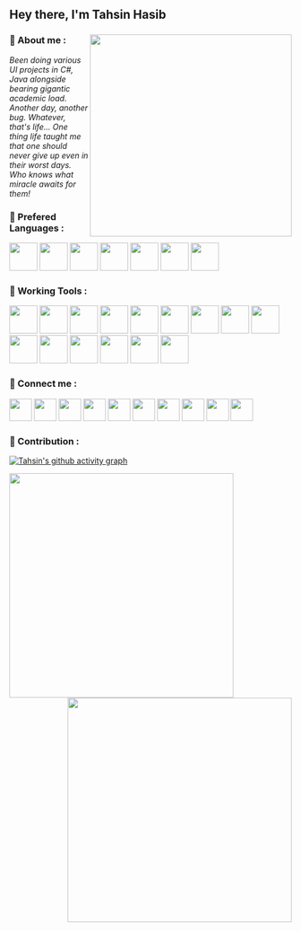 ## Hey there,  I'm Tahsin Hasib

### 💠 About me : <img align = "right" src = "https://github-readme-stats.vercel.app/api/top-langs/?username=tahsinhasib&show_icons=true&theme=github_dark&count_private=true&hide_border=true&layout=compact&langs_count=15&hide=plsql" width = "360px"> <br>

*Been doing various UI projects in C#, Java alongside bearing gigantic academic load. Another day, another bug. Whatever, that's life... One thing life taught me that one should never give up even in their worst days. Who knows what miracle awaits for them!*



### 💠 Prefered Languages :
<img height="50" src="https://img.icons8.com/color/256/c-programming.png"/><img height = "50">
<img height="50" src="https://img.icons8.com/color/256/c-plus-plus-logo.png"/>
<img height="50" src="https://img.icons8.com/color/256/java-coffee-cup-logo.png"/>
<img height="50" src="https://img.icons8.com/color/256/html-5--v1.png"/>
<img height="50" src="https://img.icons8.com/?size=512&id=21278&format=png"/>
<img height="50" src="https://img.icons8.com/color/256/mysql-logo.png"/>
<img height="50" src="https://img.icons8.com/color/256/c-sharp-logo-2.png"/>




### 💠 Working Tools :

<img height="50" src = "https://img.icons8.com/color/256/visual-studio-code-2019.png"><img height ="50"> 
<img height="50" src = "https://img.icons8.com/fluency/256/visual-studio.png">
<img height="50" src = "https://img.icons8.com/fluency/256/sublime-text.png">
<img height="50" src = "https://img.icons8.com/color/256/code-blocks.png"> 
<img height="50" src = "https://img.icons8.com/color/256/oracle-logo.png">
<img height="50" src = "https://img.icons8.com/color/256/ms-word.png">
<img height="50" src = "https://img.icons8.com/color/256/ms-powerpoint--v1.png">
<img height="50" src = "https://img.icons8.com/color/256/ms-excel.png">
<img height="50" src = "https://img.icons8.com/fluency/256/microsoft-teams-2019.png">
<img height="50" src = "https://img.icons8.com/color/256/adobe-photoshop--v1.png"> 
<img height="50" src = "https://img.icons8.com/fluency/256/obs-studio.png"> 
<img height="50" src = "https://img.icons8.com/color/256/microsoft-sql-server.png">
<img height="50" src = "https://img.icons8.com/color/256/git.png">
<img height="50" src = "https://img.icons8.com/?size=512&id=108792&format=png">
<img height="50" src = "https://img.icons8.com/?size=512&id=63208&format=png">



### 💠 Connect me :

<a href = "https://facebook.com/tahsin.hasib.30/"><img src ="https://img.icons8.com/fluency/256/facebook.png" width ="40px"/></a>
<a href = "https://www.instagram.com/tahsinhasib_/"><img src ="https://img.icons8.com/fluency/256/instagram-new.png" width ="40px"/></a>
<a href = "https://www.linkedin.com/in/tahsinhasib/"><img src ="https://img.icons8.com/fluency/256/linkedin.png" width ="40px"/></a>
<a href = "https:https://twitter.com/tahsinhasib_152"><img src ="https://img.icons8.com/fluency/256/twitter.png" width ="40px"/></a>
<a href = "https://www.twitch.tv/tahsinhasib"><img src ="https://img.icons8.com/color/256/twitch--v2.png" width ="40px"/></a>
<img src = "https://img.icons8.com/fluency/256/discord-logo.png" width ="40px"/>
<a href = "https://www.hackerrank.com/tahsinhasib"><img src = "https://img.icons8.com/external-tal-revivo-shadow-tal-revivo/256/external-hackerrank-is-a-technology-company-that-focuses-on-competitive-programming-logo-shadow-tal-revivo.png" width = "40px"/></a>
<a href = "https://codeforces.com/profile/tahsinhasib"><img src = "https://img.icons8.com/external-tal-revivo-color-tal-revivo/256/external-codeforces-programming-competitions-and-contests-programming-community-logo-color-tal-revivo.png" width = "40px"/></a>
<a href = "https://stackoverflow.com/users/21026575/tahsin-hasib"><img src = "https://img.icons8.com/external-tal-revivo-color-tal-revivo/256/external-stack-overflow-is-a-question-and-answer-site-for-professional-logo-color-tal-revivo.png" width = "40px"/></a>
<a href = "https://auth.geeksforgeeks.org/user/tahsinhasib"><img src = "https://img.icons8.com/color/256/GeeksforGeeks.png" width = "40px"/></a>


### 💠 Contribution :

<!--<img src = "https://github-readme-activity-graph.cyclic.app/graph?username=tahsinhasib&theme=react-dark&count_private=true&area=true&hide_border=false)">-->

[![Tahsin's github activity graph](https://github-readme-activity-graph.vercel.app/graph?username=tahsinhasib&theme=react-dark&count_private=true&area=true&hide_border=false)](https://github.com/tahsinhasib/github-readme-activity-graph)

<p><img align = "left" src = "https://github-readme-stats.vercel.app/api?username=tahsinhasib&theme=github_dark&&count_private=true&show_icons=true" width = "400px"><img align = "right" src = "https://streak-stats.demolab.com?user=tahsinhasib&theme=github-dark-blue&count_private=true" width = "400px"></p> <br><br><br><br><br><br><br><br><br>



<!--
<p><img src="https://komarev.com/ghpvc/?username=tahsinhasib&label=Profile%20views&color=0e8bb4&style=flat" alt="tahsinhasib" /></p>
<p><img src="https://img.shields.io/badge/American International University Bangladesh-blue"> <img src="https://img.shields.io/badge/FPS Gamer - Green"></p>
-->
